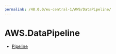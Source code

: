 ```yaml
---
permalink: /48.0.0/eu-central-1/AWS/DataPipeline/
---
```


# AWS.DataPipeline



* [Pipeline](Pipeline.md)